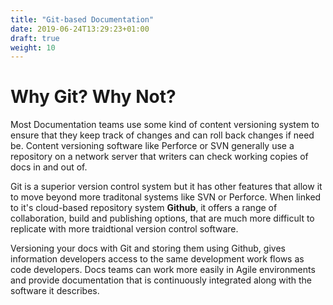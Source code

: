 ```yaml
---
title: "Git-based Documentation"
date: 2019-06-24T13:29:23+01:00
draft: true
weight: 10
---
```

# Why Git? Why Not?

Most Documentation teams use some kind of content versioning system to ensure that they keep track of changes and can roll back changes if need be. Content versioning software like Perforce or SVN generally use a repository on a network server that writers can check working copies of docs in and out of.

Git is a superior version control system but it has other features that allow it to move beyond more traditonal systems like SVN or Perforce. When linked to it's cloud-based repository system **Github**, it offers a range of collaboration, build and publishing options, that are much more difficult to replicate with more traidtional version control software.

Versioning your docs with Git and storing them using Github, gives information developers access to the same development work flows as code developers. Docs teams can work more easily in Agile environments and provide documentation that is continuously integrated along with the software it describes.
